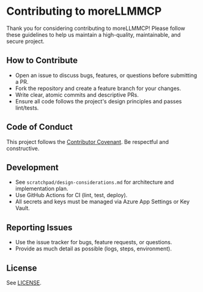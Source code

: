 # Contributing to moreLLMMCP

Thank you for considering contributing to moreLLMMCP! Please follow these guidelines to help us maintain a high-quality, maintainable, and secure project.

## How to Contribute
- Open an issue to discuss bugs, features, or questions before submitting a PR.
- Fork the repository and create a feature branch for your changes.
- Write clear, atomic commits and descriptive PRs.
- Ensure all code follows the project's design principles and passes lint/tests.

## Code of Conduct
This project follows the [Contributor Covenant](CODE_OF_CONDUCT.md). Be respectful and constructive.

## Development
- See `scratchpad/design-considerations.md` for architecture and implementation plan.
- Use GitHub Actions for CI (lint, test, deploy).
- All secrets and keys must be managed via Azure App Settings or Key Vault.

## Reporting Issues
- Use the issue tracker for bugs, feature requests, or questions.
- Provide as much detail as possible (logs, steps, environment).

## License
See [LICENSE](LICENSE).
